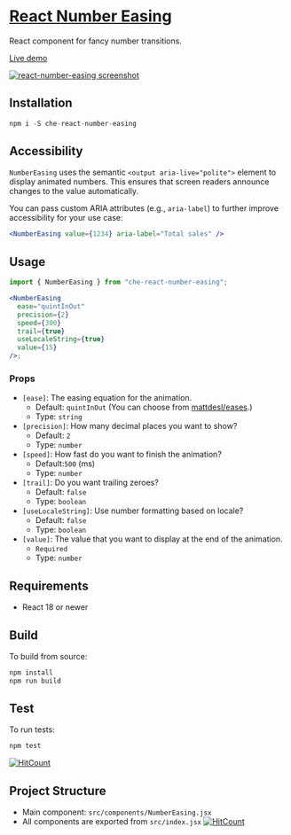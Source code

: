 # [React Number Easing](http://javierbyte.github.io/react-number-easing/)

React component for fancy number transitions.

[Live demo](https://che-wf.github.io/react-number-easing/)

[![react-number-easing screenshot](assets/number-easing-infinite.gif)](https://che-wf.github.io/react-number-easing/)

## Installation

```js
npm i -S che-react-number-easing
```


## Accessibility

`NumberEasing` uses the semantic `<output aria-live="polite">` element to display animated numbers. This ensures that screen readers announce changes to the value automatically.

You can pass custom ARIA attributes (e.g., `aria-label`) to further improve accessibility for your use case:

```jsx
<NumberEasing value={1234} aria-label="Total sales" />
```

## Usage

```jsx
import { NumberEasing } from "che-react-number-easing";

<NumberEasing
  ease="quintInOut"
  precision={2}
  speed={300}
  trail={true}
  useLocaleString={true}
  value={15}
/>;
```

### Props

- `[ease]`: The easing equation for the animation.
  - Default: `quintInOut` (You can choose from [mattdesl/eases](https://github.com/mattdesl/eases/blob/master/index.js).)
  - Type: `string`
- `[precision]`: How many decimal places you want to show?
  - Default: `2`
  - Type: `number`
- `[speed]`: How fast do you want to finish the animation?
  - Default:`500` (ms)
  - Type: `number`
- `[trail]`: Do you want trailing zeroes?
  - Default: `false`
  - Type: `boolean`
- `[useLocaleString]`: Use number formatting based on locale?
  - Default: `false`
  - Type: `boolean`
- `[value]`: The value that you want to display at the end of the animation.
  - `Required`
  - Type: `number`

## Requirements

- React 18 or newer

## Build

To build from source:

```sh
npm install
npm run build
```

## Test

To run tests:

```sh
npm test
```

[![HitCount](http://hits.dwyl.com/{username}/che-wf/react-number-easing.svg)](http://hits.dwyl.com/{username}/che-wf/react-number-easing)

## Project Structure

- Main component: `src/components/NumberEasing.jsx`
- All components are exported from `src/index.jsx`
  [![HitCount](http://hits.dwyl.com/{username}/che-wf/react-number-easing.svg)](http://hits.dwyl.com/{username}/che-wf/react-number-easing)
